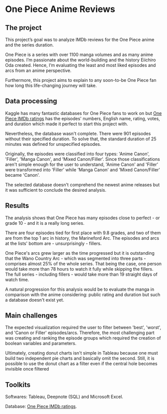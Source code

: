# One Piece Anime Reviews

## The project
This project’s goal was to analyze IMDb reviews for the One Piece anime and the series duration. </br>

One Piece is a series with over 1100 manga volumes and as many anime episodes. I’m passionate about the world-building and the history Eiichiro Oda created. Hence, I’m evaluating the least and most liked episodes and arcs from an anime perspective.</br>

Furthermore, this project aims to explain to any soon-to-be One Piece fan how long this life-changing journey will take.</br>

## Data processing
Kaggle has many fantastic databases for One Piece fans to work on but [One Piece IMDb ratings](https://www.kaggle.com/datasets/greninja1729/one-piece-imdb-ratings-and-votes) has the episodes' numbers, English name, rating, votes, and duration which made it perfect to start this project with.</br>

Nevertheless, the database wasn't complete. There were 901 episodes without their specified duration. To solve that, the standard duration of 25 minutes was defined for unspecified episodes.

Originally, the episodes were classified into four types: 'Anime Canon', 'Filler', 'Manga Canon', and 'Mixed Canon/Filler'. Since those classifications aren't simple enough for the user to understand, 'Anime Canon' and 'Filler' were transformed into 'Filler' while 'Manga Canon' and 'Mixed Canon/Filler' became 'Canon'.</br>

The selected database doesn't comprehend the newest anime releases but it was sufficient to conclude the desired analysis.</br>

## Results
The analysis shows that One Piece has many episodes close to perfect - or grade 10 - and it is a really long series.</br>

There are four episodes tied for first place with 9.8 grades, and two of them are from the top 1 arc in history, the Marineford Arc. The episodes and arcs at the lists' bottom are - unsurprisingly - fillers.</br>

One Piece's arcs grew larger as the time progressed but it is outstanding that the Wano Country Arc - which was segmented into three parts - comprises almost 25% of the whole series. That being the case, one person would take more than 78 hours to watch it fully while skipping the fillers. The full series - including fillers - would take more than 19 straight days of watch time.</br>

A natural progression for this analysis would be to evaluate the manga in comparison with the anime considering: public rating and duration but such a database doesn't exist yet.</br>

## Main challenges
The expected visualization required the user to filter between 'best', 'worst', and 'Canon or Filler' episodes/arcs. Therefore, the most challenging part was creating and ranking the episode groups which required the creation of boolean variables and parameters.</br>

Ultimately, creating donut charts isn't simple in Tableau because one must build two independent pie charts and basically omit the second. Still, it is possible to use the donut chart as a filter even if the central hole becomes invisible once filtered </br>

## Toolkits
Softwares: Tableau, Deepnote (SQL) and Microsoft Excel.</br>

Database: [One Piece IMDb ratings](https://www.kaggle.com/datasets/greninja1729/one-piece-imdb-ratings-and-votes).</br>
